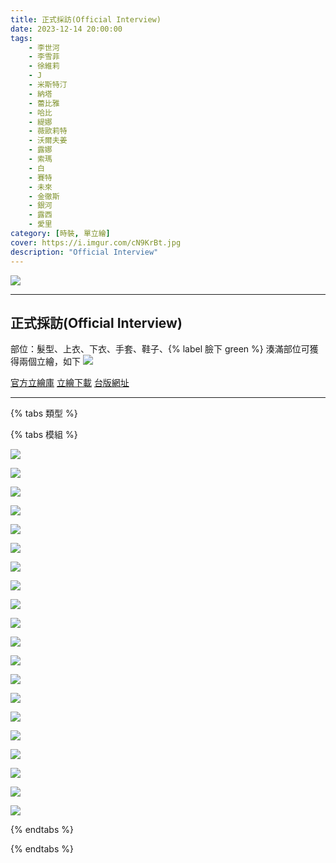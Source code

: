 ```yaml
---
title: 正式採訪(Official Interview)
date: 2023-12-14 20:00:00
tags:
    - 李世河
    - 李雪菲
    - 徐維莉
    - J
    - 米斯特汀
    - 納塔
    - 蕾比雅
    - 哈比
    - 緹娜
    - 薇歐莉特
    - 沃爾夫姜
    - 露娜
    - 索瑪
    - 白
    - 賽特
    - 未來
    - 金徹斯
    - 銀河
    - 露西
    - 愛里
category: [時裝, 單立繪]
cover: https://i.imgur.com/cN9KrBt.jpg
description: "Official Interview"
---
```


[![](https://i.imgur.com/cN9KrBtl.jpg)](https://i.imgur.com/cN9KrBt.jpg)


---
## 正式採訪(Official Interview)

部位：髮型、上衣、下衣、手套、鞋子、{% label 臉下 green %}
湊滿部位可獲得兩個立繪，如下
![](https://imgur.com/LYSwrfmh.png)


[官方立繪庫](https://closers.nexon.com/Pds/FanSiteKit)
[立繪下載](https://closers.vod.nexoncdn.co.kr/site/fansitekit/Closers_FansiteKit_PrivateDate_vcfky.zip)
[台版網址](https://www.closers.com.tw/news/gvikMP325)

---

{% tabs 類型 %}
<!-- tab 模組圖-->
{% tabs 模組 %}
<!-- tab 李世河(Seha)-->
[![](https://i.imgur.com/QzTC1pu.png)](https://i.imgur.com/QzTC1pu.png)
<!-- endtab -->
<!-- tab 李雪菲(Seulbi)-->
[![](https://i.imgur.com/JX61zoF.png)](https://i.imgur.com/JX61zoF.png)
<!-- endtab -->
<!-- tab 徐維莉(Yuri)-->
[![](https://i.imgur.com/Q8nhcRk.png)](https://i.imgur.com/Q8nhcRk.png)
<!-- endtab -->
<!-- tab J-->
[![](https://i.imgur.com/JWnF4zv.png)](https://i.imgur.com/JWnF4zv.png)
<!-- endtab -->
<!-- tab 米斯特汀(Tein)-->
[![](https://i.imgur.com/LVn2MTY.png)](https://i.imgur.com/LVn2MTY.png)
<!-- endtab -->
<!-- tab 納塔(Nata)-->
[![](https://i.imgur.com/hC4ZuGb.png)](https://i.imgur.com/hC4ZuGb.png)
<!-- endtab -->
<!-- tab 蕾比雅(Levia)-->
[![](https://i.imgur.com/DTdWI6D.png)](https://i.imgur.com/DTdWI6D.png)
<!-- endtab -->
<!-- tab 哈比(Harpy)-->
[![](https://i.imgur.com/N54lq2l.png)](https://i.imgur.com/N54lq2l.png)
<!-- endtab -->
<!-- tab 緹娜(Tina)-->
[![](https://i.imgur.com/W501h5c.png)](https://i.imgur.com/W501h5c.png)
<!-- endtab -->
<!-- tab 薇歐莉特(Violet)-->
[![](https://i.imgur.com/vsKOokT.png)](https://i.imgur.com/vsKOokT.png)
<!-- endtab -->
<!-- tab 沃爾夫姜(Wolfgang)-->
[![](https://i.imgur.com/RDcbb02.png)](https://i.imgur.com/RDcbb02.png)
<!-- endtab -->
<!-- tab 露娜(Luna)-->
[![](https://i.imgur.com/WCcubqp.png)](https://i.imgur.com/WCcubqp.png)
<!-- endtab -->
<!-- tab 索瑪(Soma)-->
[![](https://i.imgur.com/yVM2ISW.png)](https://i.imgur.com/yVM2ISW.png)
<!-- endtab -->
<!-- tab 白(Bai)-->
[![](https://i.imgur.com/SYfhMMZ.png)](https://i.imgur.com/SYfhMMZ.png)
<!-- endtab -->
<!-- tab 賽特(Seth)-->
[![](https://i.imgur.com/hj3eny8.png)](https://i.imgur.com/hj3eny8.png)
<!-- endtab -->
<!-- tab 未來(Mirae)-->
[![](https://i.imgur.com/jhzL9Xw.png)](https://i.imgur.com/jhzL9Xw.png)
<!-- endtab -->
<!-- tab 徹斯(Chulsoo)-->
[![](https://i.imgur.com/I8LKaTo.png)](https://i.imgur.com/I8LKaTo.png)
<!-- endtab -->
<!-- tab 銀河(Eunha)-->
[![](https://i.imgur.com/srFXR3M.png)](https://i.imgur.com/srFXR3M.png)
<!-- endtab -->
<!-- tab 露西(Lucy)-->
[![](https://i.imgur.com/prieNZ3.png)](https://i.imgur.com/prieNZ3.png)
<!-- endtab -->
<!-- tab 愛里(Aeri)-->
[![](https://i.imgur.com/aJ4kAxQ.png)](https://i.imgur.com/aJ4kAxQ.png)
<!-- endtab -->
{% endtabs %}
<!-- endtab -->

{% endtabs %}